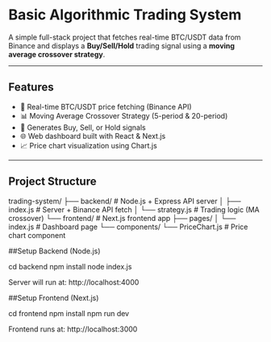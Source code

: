 # Basic Algorithmic Trading System

A simple full-stack project that fetches real-time BTC/USDT data from Binance and displays a **Buy/Sell/Hold** trading signal using a **moving average crossover strategy**.

---

## Features

- 🔄 Real-time BTC/USDT price fetching (Binance API)
- 📊 Moving Average Crossover Strategy (5-period & 20-period)
- 🚦 Generates Buy, Sell, or Hold signals
- 🌐 Web dashboard built with React & Next.js
- 📈 Price chart visualization using Chart.js

---

## Project Structure

trading-system/ ├── backend/ # Node.js + Express API server │ ├── index.js # Server + Binance API fetch │ └── strategy.js # Trading logic (MA crossover) └── frontend/ # Next.js frontend app ├── pages/ │ └── index.js # Dashboard page └── components/ └── PriceChart.js # Price chart component


##Setup Backend (Node.js)

cd backend
npm install
node index.js

Server will run at: http://localhost:4000

##Setup Frontend (Next.js)

cd frontend
npm install
npm run dev

Frontend runs at: http://localhost:3000


